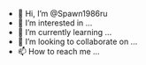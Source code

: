 - 👋 Hi, I’m @Spawn1986ru
- 👀 I’m interested in ...
- 🌱 I’m currently learning ...
- 💞️ I’m looking to collaborate on ...
- 📫 How to reach me ...

<!---
Spawn1986ru/Spawn1986ru is a ✨ special ✨ repository because its `README.md` (this file) appears on your GitHub profile.
You can click the Preview link to take a look at your changes.
--->
